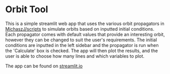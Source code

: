 # Orbit Tool
This is a simple streamlit web app that uses the various orbit propagators in [MichaszJ/scripts](https://github.com/MichaszJ/scripts) to simulate orbits based on inputted initial conditions. Each propagator comes with default values that provide an interesting orbit, however they can be changed to suit the user's requirements. The initial conditions are inputted in the left sidebar and the propagator is run when the 'Calculate' box is checked. The app will then plot the results, and the user is able to choose how many lines and which variables to plot.

The app can be found on [streamlit.io](https://share.streamlit.io/michaszj/orbit-tool/main/orbit_tool.py)